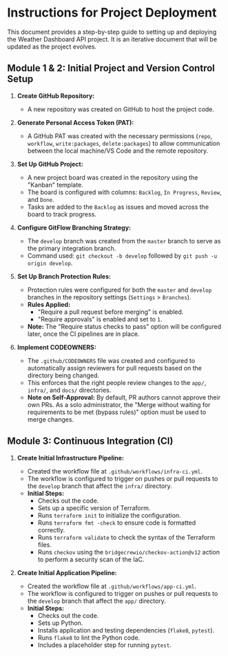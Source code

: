 # Instructions for Project Deployment

This document provides a step-by-step guide to setting up and deploying the Weather Dashboard API project. It is an iterative document that will be updated as the project evolves.

## Module 1 & 2: Initial Project and Version Control Setup

1.  **Create GitHub Repository:**
    *   A new repository was created on GitHub to host the project code.

2.  **Generate Personal Access Token (PAT):**
    *   A GitHub PAT was created with the necessary permissions (`repo`, `workflow`, `write:packages`, `delete:packages`) to allow communication between the local machine/VS Code and the remote repository.

3.  **Set Up GitHub Project:**
    *   A new project board was created in the repository using the "Kanban" template.
    *   The board is configured with columns: `Backlog`, `In Progress`, `Review`, and `Done`.
    *   Tasks are added to the `Backlog` as issues and moved across the board to track progress.

4.  **Configure GitFlow Branching Strategy:**
    *   The `develop` branch was created from the `master` branch to serve as the primary integration branch.
    *   Command used: `git checkout -b develop` followed by `git push -u origin develop`.

5.  **Set Up Branch Protection Rules:**
    *   Protection rules were configured for both the `master` and `develop` branches in the repository settings (`Settings` > `Branches`).
    *   **Rules Applied:**
        *   "Require a pull request before merging" is enabled.
        *   "Require approvals" is enabled and set to `1`.
    *   **Note:** The "Require status checks to pass" option will be configured later, once the CI pipelines are in place.

6.  **Implement CODEOWNERS:**
    *   The `.github/CODEOWNERS` file was created and configured to automatically assign reviewers for pull requests based on the directory being changed.
    *   This enforces that the right people review changes to the `app/`, `infra/`, and `docs/` directories.
    *   **Note on Self-Approval:** By default, PR authors cannot approve their own PRs. As a solo administrator, the "Merge without waiting for requirements to be met (bypass rules)" option must be used to merge changes.

## Module 3: Continuous Integration (CI)

1.  **Create Initial Infrastructure Pipeline:**
    *   Created the workflow file at `.github/workflows/infra-ci.yml`.
    *   The workflow is configured to trigger on pushes or pull requests to the `develop` branch that affect the `infra/` directory.
    *   **Initial Steps:**
        *   Checks out the code.
        *   Sets up a specific version of Terraform.
        *   Runs `terraform init` to initialize the configuration.
        *   Runs `terraform fmt -check` to ensure code is formatted correctly.
        *   Runs `terraform validate` to check the syntax of the Terraform files.
        *   Runs `checkov` using the `bridgecrewio/checkov-action@v12` action to perform a security scan of the IaC.

2.  **Create Initial Application Pipeline:**
    *   Created the workflow file at `.github/workflows/app-ci.yml`.
    *   The workflow is configured to trigger on pushes or pull requests to the `develop` branch that affect the `app/` directory.
    *   **Initial Steps:**
        *   Checks out the code.
        *   Sets up Python.
        *   Installs application and testing dependencies (`flake8`, `pytest`).
        *   Runs `flake8` to lint the Python code.
        *   Includes a placeholder step for running `pytest`.
